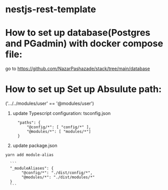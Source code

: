 # nestjs-rest-template

# How to set up database(Postgres and PGadmin) with docker compose file:
go to https://github.com/NazarPashazade/stack/tree/main/database


# How to set up Set up Absulute path:  
('.../../modules/user' == '@modules/user')

1) update Typescript configuration: tsconfig.json

      ```
        "paths": {
            "@config/*": [ "config/*" ],
            "@modules/*": [ "modules/*"]
        }
      ```


2) update package.json 

``` yarn add module-alias ```

      ```
      "_moduleAliases": {
           "@config/*": "./dist/config/*",
           "@modules/*": "./dist/modules/*"
      }
      ```

